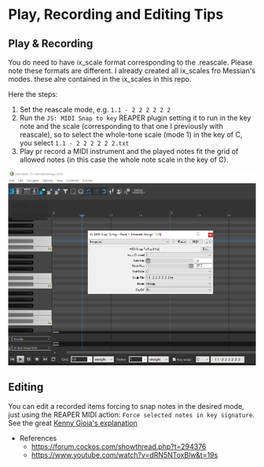 # Play, Recording and Editing Tips

## Play & Recording 

You do need to have ix_scale format corresponding to the .reascale. Please note these formats are different. I already created all ix_scales fro Messian's modes. these alre contained in the ix_scales in this repo.

Here the steps:

1. Set the reascale mode, e.g. `1.1 - 2 2 2 2 2 2`   
2. Run the `JS: MIDI Snap to key` REAPER plugin setting it to run in the key note and the scale (corresponding to that one I previously with reascale), so to select the whole-tone scale (mode 1) in the key of C, you select `1.1 - 2 2 2 2 2 2.txt`
3. Play pr record a MIDI instrument and the played notes fit the grid of allowed notes (in this case the whole note scale in the key of C).

![](img/js_midi_snap_to_key.png)

## Editing
You can edit a recorded items forcing to snap notes in the desired mode, just using the REAPER MIDI action: `Force selected notes in key signature`. See the great [Kenny Gioia's explanation](https://www.youtube.com/watch?v=dRN5NToxBlw&t=19s)

- References  
  - https://forum.cockos.com/showthread.php?t=294376
  - https://www.youtube.com/watch?v=dRN5NToxBlw&t=19s 
